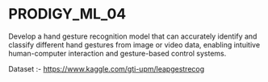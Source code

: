 # PRODIGY_ML_04
Develop a hand gesture recognition model that can accurately identify and classify different hand gestures from image or video data, enabling intuitive human-computer interaction and gesture-based control systems.

Dataset :-  https://www.kaggle.com/gti-upm/leapgestrecog

